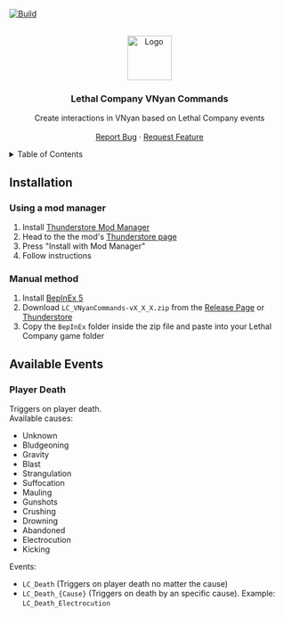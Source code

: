 [![Build](https://github.com/jorgev259/LC_VNyanCommands/actions/workflows/main.yml/badge.svg)](https://github.com/jorgev259/LC_VNyanCommands/actions/workflows/main.yml)

<br />
<div align="center">
  <a href="https://github.com/othneildrew/Best-README-Template">
    <img src="images/logo.png" alt="Logo" width="80" height="80">
  </a>

  <h3 align="center">Lethal Company VNyan Commands</h3>

  <p align="center">
    Create interactions in VNyan based on Lethal Company events
    <br />
    <br />
    <a href="https://github.com/jorgev259/LC_VNyanCommands/issues">Report Bug</a>
    ·
    <a href="https://github.com/jorgev259/LC_VNyanCommands/issues">Request Feature</a>
  </p>
</div>

<details>
  <summary>Table of Contents</summary>
  <ol>
    <li>
      <a href="#installation">Installation</a>
      <ul>
        <li><a href="#using-a-mod-manager">Preferred Method: Using a mod manager</a></li>
        <li><a href="#manual-method">Manual Method</a></li>
      </ul>
    </li>
    <li><a href="#events">Available Events</a></li>
    <li>
    <a href="#usage">Configuring VNyan</a>
      <ul>
        <li><a href="#configure-premade">Using premade graphs</a></li>
        <li><a href="#configure-manual">Creating graph from scratch</a></li>
      </ul>
    </li>
    <li><a href="#contributing">Advanced Configuration</a></li>
    <li><a href="#contact">Contact</a></li>
    <li><a href="#acknowledgments">Credits</a></li>
    <li><a href="#license">License</a></li>
  </ol>
</details>

## Installation

### Using a mod manager

1. Install [Thunderstore Mod Manager](https://www.overwolf.com/oneapp/Thunderstore-Thunderstore_Mod_Manager)
2. Head to the the mod's [Thunderstore page](https://thunderstore.io/c/lethal-company/p/thechitoteam/SpectatorCameraConfig/)
3. Press "Install with Mod Manager"
4. Follow instructions

### Manual method

1. Install [BepInEx 5](https://docs.bepinex.dev/articles/user_guide/installation/index.html)
2. Download `LC_VNyanCommands-vX_X_X.zip` from the [Release Page](https://github.com/jorgev259/LC_VNyanCommands/releases/tag/v1.0.0) or [Thunderstore](https://thunderstore.io/c/lethal-company/p/thechitoteam/SpectatorCameraConfig/)
3. Copy the `BepInEx` folder inside the zip file and paste into your Lethal Company game folder

## Available Events

### Player Death

Triggers on player death.
<br />
Available causes:

- Unknown
- Bludgeoning
- Gravity
- Blast
- Strangulation
- Suffocation
- Mauling
- Gunshots
- Crushing
- Drowning
- Abandoned
- Electrocution
- Kicking

Events:

- `LC_Death` (Triggers on player death no matter the cause)
- `LC_Death_{Cause}` (Triggers on death by an specific cause). Example: `LC_Death_Electrocution`

